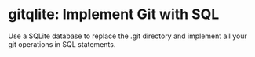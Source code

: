 # gitqlite: Implement Git with SQL

Use a SQLite database to replace the .git directory and implement all your git operations in SQL statements.
